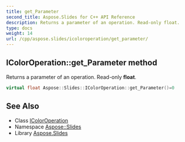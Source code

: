 ```yaml
---
title: get_Parameter
second_title: Aspose.Slides for C++ API Reference
description: Returns a parameter of an operation. Read-only float.
type: docs
weight: 14
url: /cpp/aspose.slides/icoloroperation/get_parameter/
---
```

## IColorOperation::get_Parameter method


Returns a parameter of an operation. Read-only **float**.

```cpp
virtual float Aspose::Slides::IColorOperation::get_Parameter()=0
```

## See Also

* Class [IColorOperation](../)
* Namespace [Aspose::Slides](../../)
* Library [Aspose.Slides](../../../)
